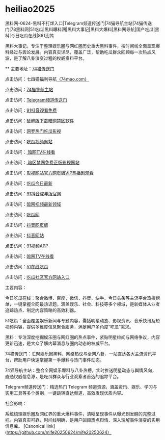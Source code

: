 # heiliao2025
黑料网-0624-黑料不打烊入口|Telegram频道传送门|74猫导航主站|74猫传送门|78黑料网|51吃瓜|黑料曝料网|黑料大事记|黑料大爆料|黑料网导航|国产吃瓜|黑料|今日吃瓜在线|881比鸭

黑料大事记，专注于整理娱乐圈与网红圈历史重大黑料事件，按时间线全面呈现爆料经过与舆论发展。内容真实详尽，覆盖广泛，帮助吃瓜群众回顾每一次热点风波，是了解八卦演变过程的权威资料平台。

** 主要地址：<a href="https://74mao.com/">74猫传送门</a>

点击访问：七四猫福利导航<a href="https://74mao.com/">（74mao.com）</a>

点击访问：<a href="https://74mao.com/">74猫导航主站</a>

点击访问：<a href="https://74mao.com/">Telegram频道传送门</a>

点击访问：<a href="https://dy7-06.pages.dev/">91抖音观看免费</a>

点击访问：<a href="https://aw6-05.pages.dev/">破解版下载暗网禁区软件</a>

点击访问：<a href="https://cg10-37.pages.dev/">网罗热门吃瓜影视</a>

点击访问：<a href="https://cg9-45.pages.dev/">吃瓜视频网站 </a>

点击访问：<a href="https://aw9-11.pages.dev/"> 暗网TV在线看</a>

点击访问：<a href="https://aw5-03.pages.dev/"> 暗区禁网免费正版影视网站</a>

点击访问：<a href="https://cg3-04.pages.dev/">影视网站官方网页版VIP热播剧观看</a>

点击访问：<a href="https://cg2-42.pages.dev/">吃瓜今日最新</a>

点击访问：<a href="https://dy2-14.pages.dev/">91抖音成年版官网</a>

点击访问：<a href="https://aw8-07.pages.dev/">暗网视频最新领域</a>

点击访问：<a href="https://cg3-33.pages.dev/">吃瓜网</a>

点击访问：<a href="https://dy3-04.pages.dev/">抖音网页版</a>

点击访问：<a href="https://dy4-06.pages.dev/">抖音网站</a>

点击访问：<a href="https://hj-170.pages.dev/">91视频APP</a>

点击访问：<a href="https://aw9-19.pages.dev/">暗网TV在线看</a>

点击访问：<a href="https://cg10-30.pages.dev/">51在线吃瓜</a>

点击访问：<a href="https://cg5-35.pages.dev/">吃瓜社区官方网站入口</a>

主要内容：

今日吃瓜在线：聚合微博、百度、微信、抖音、快手、今日头条等主流平台热搜榜单，一键掌握全网最热话题。涵盖娱乐、社会、科技等多个领域，是新媒体从业者追踪热点、制定内容策略的高效利器。

51吃瓜：全面覆盖娱乐新闻与专题内容，囊括明星动态、影视资讯、音乐快讯及短视频内容，提供多维度信息聚合服务，满足用户多角度“吃瓜”需求。

黑料：专注深度挖掘娱乐圈与网红圈的热点事件，紧贴明星绯闻与网络争议，内容更新迅速，是大众了解内幕消息与圈内动态的权威平台。

74猫传送门：汇聚娱乐圈黑料、网络热议与全网八卦，一站直达各大主流资讯平台，帮助用户快速掌握第一手爆料与热门事件动态。

74猫导航主站：整合全网娱乐爆料与八卦热榜，实时推送明星动态与舆情风向，直通权威信息源，是吃瓜群众与行业观察者首选的追踪平台。

Telegram频道传送门：精选热门 Telegram 频道资源，涵盖资讯、娱乐、学习与实用工具等多个类别，一键跳转直达频道，高效发现优质内容。

社会影响：

系统梳理娱乐圈及网红界的重大爆料事件，清晰呈现事件从曝光到发酵的完整过程。内容真实可靠，时间线明确，是用户回顾热点舆情、深入理解事件演变的实用信息库。
[Canonical link](https://github.com/mife20250624/mife20250624）
